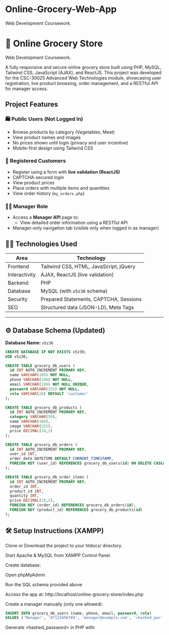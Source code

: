 # Online-Grocery-Web-App
Web Development Coursework. 
# 🥦 Online Grocery Store  
Web Development Coursework. 

A fully responsive and secure online grocery store built using PHP, MySQL, Tailwind CSS, JavaScript (AJAX), and ReactJS. This project was developed for the CSC-30025 Advanced Web Technologies module, showcasing user registration, live product browsing, order management, and a RESTful API for manager access.

## Project Features

### 🛍 Public Users (Not Logged In)
- Browse products by category (Vegetables, Meat)
- View product names and images
- No prices shown until login (privacy and user incentive)
- Mobile-first design using Tailwind CSS

### 👤 Registered Customers
- Register using a form with **live validation (ReactJS)**
- CAPTCHA-secured login
- View product prices
- Place orders with multiple items and quantities
- View order history (`my_orders.php`)

### 🧑‍💼 Manager Role
- Access a **Manager API** page to:
  - View detailed order information using a RESTful API
- Manager-only navigation tab (visible only when logged in as manager)

## 🧑‍💻 Technologies Used

| Area            | Technology                         |
|-----------------|-------------------------------------|
| Frontend        | Tailwind CSS, HTML, JavaScript, jQuery |
| Interactivity   | AJAX, ReactJS (live validation)     |
| Backend         | PHP                                 |
| Database        | MySQL (with `x5z36` schema)         |
| Security        | Prepared Statements, CAPTCHA, Sessions |
| SEO             | Structured data (JSON-LD), Meta Tags |

---

## ⚙️ Database Schema (Updated)

**Database Name:** `x5z36`

```sql
CREATE DATABASE IF NOT EXISTS x5z36;
USE x5z36;

CREATE TABLE grocery_db_users (
  id INT AUTO_INCREMENT PRIMARY KEY,
  name VARCHAR(100) NOT NULL,
  phone VARCHAR(100) NOT NULL,
  email VARCHAR(100) NOT NULL UNIQUE,
  password VARCHAR(255) NOT NULL,
  role VARCHAR(20) DEFAULT 'customer'
);

CREATE TABLE grocery_db_products (
  id INT AUTO_INCREMENT PRIMARY KEY,
  category VARCHAR(50),
  name VARCHAR(100),
  image VARCHAR(255),
  price DECIMAL(10,2)
);

CREATE TABLE grocery_db_orders (
  id INT AUTO_INCREMENT PRIMARY KEY,
  user_id INT,
  order_date DATETIME DEFAULT CURRENT_TIMESTAMP,
  FOREIGN KEY (user_id) REFERENCES grocery_db_users(id) ON DELETE CASCADE
);

CREATE TABLE grocery_db_order_items (
  id INT AUTO_INCREMENT PRIMARY KEY,
  order_id INT,
  product_id INT,
  quantity INT,
  price DECIMAL(10,2),
  FOREIGN KEY (order_id) REFERENCES grocery_db_orders(id),
  FOREIGN KEY (product_id) REFERENCES grocery_db_products(id)
);
```

## 🛠️ Setup Instructions (XAMPP)
Clone or Download the project to your htdocs/ directory.

Start Apache & MySQL from XAMPP Control Panel.

Create database:

Open phpMyAdmin

Run the SQL schema provided above

Access the app at:
http://localhost/online-grocery-store/index.php

Create a manager manually (only one allowed):
```sql
INSERT INTO grocery_db_users (name, phone, email, password, role)
VALUES ('Manager', '07123456789', 'manager@example.com', '<hashed_pw>', 'manager');
```
Generate <hashed_password> in PHP with:
<?php echo password_hash('manager', PASSWORD_DEFAULT); ?>

